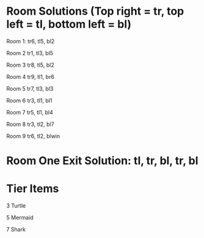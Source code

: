 # Room Solutions (Top right = tr, top left = tl, bottom left = bl)

Room 1: tr6, tl5, bl2

Room 2 tr1, tl3, bl5

Room 3 tr8, tl5, bl2

Room 4 tr9, tl1, br6

Room 5 tr7, tl3, bl3

Room 6 tr3, tl1, bl1

Room 7 tr5, tl1, bl4

Room 8 tr3, tl2, bl7

Room 9 tr6, tl2, blwin

# Room One Exit Solution: tl, tr, bl, tr, bl

# Tier Items

3 Turtle

5 Mermaid

7 Shark

